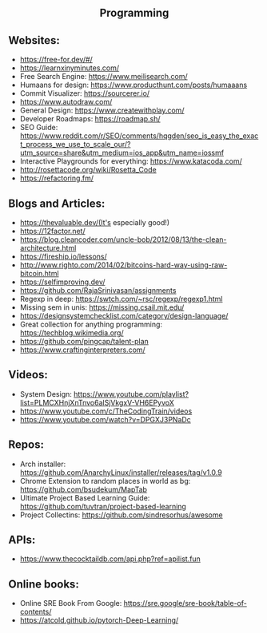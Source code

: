 <h2 align="center">Programming</h2>

## Websites:
 * https://free-for.dev/#/
 * https://learnxinyminutes.com/
 * Free Search Engine: https://www.meilisearch.com/
 * Humaans for design: https://www.producthunt.com/posts/humaaans
 * Commit Visualizer: https://sourcerer.io/
 * https://www.autodraw.com/
 * General Design: https://www.createwithplay.com/
 * Developer Roadmaps: https://roadmap.sh/
 * SEO Guide: https://www.reddit.com/r/SEO/comments/hqgden/seo_is_easy_the_exact_process_we_use_to_scale_our/?utm_source=share&utm_medium=ios_app&utm_name=iossmf
 * Interactive Playgrounds for everything: https://www.katacoda.com/
 * http://rosettacode.org/wiki/Rosetta_Code
 * https://refactoring.fm/

## Blogs and Articles:
 * https://thevaluable.dev/(It's especially good!)
 * https://12factor.net/
 * https://blog.cleancoder.com/uncle-bob/2012/08/13/the-clean-architecture.html
 * https://fireship.io/lessons/
 * http://www.righto.com/2014/02/bitcoins-hard-way-using-raw-bitcoin.html
 * https://selfimproving.dev/
 * https://github.com/RajaSrinivasan/assignments
 * Regexp in deep: https://swtch.com/~rsc/regexp/regexp1.html
 * Missing sem in unis: https://missing.csail.mit.edu/
 * https://designsystemchecklist.com/category/design-language/
 * Great collection for anything programming: https://techblog.wikimedia.org/
 * https://github.com/pingcap/talent-plan
 * https://www.craftinginterpreters.com/

## Videos:
 * System Design: https://www.youtube.com/playlist?list=PLMCXHnjXnTnvo6alSjVkgxV-VH6EPyvoX
 * https://www.youtube.com/c/TheCodingTrain/videos
 * https://www.youtube.com/watch?v=DPGXJ3PNaDc

## Repos:
 * Arch installer: https://github.com/AnarchyLinux/installer/releases/tag/v1.0.9
 * Chrome Extension to random places in world as bg: https://github.com/bsudekum/MapTab
 * Ultimate Project Based Learning Guide: https://github.com/tuvtran/project-based-learning
 * Project Collectins: https://github.com/sindresorhus/awesome

## APIs:
 * https://www.thecocktaildb.com/api.php?ref=apilist.fun

## Online books:
 * Online SRE Book From Google: https://sre.google/sre-book/table-of-contents/
 * https://atcold.github.io/pytorch-Deep-Learning/
